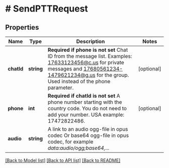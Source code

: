 # # SendPTTRequest

## Properties

Name | Type | Description | Notes
------------ | ------------- | ------------- | -------------
**chatId** | **string** | **Required if phone is not set**  Chat ID from the message list. Examples: 17633123456@c.us for private messages and 17680561234-1479621234@g.us for the group. Used instead of the phone parameter. | [optional]
**phone** | **int** | **Required if chatId is not set**  A phone number starting with the country code. You do not need to add your number.   USA example: 17472822486. | [optional]
**audio** | **string** | A link to an audio ogg-file in opus codec  Or base64 ogg-file in opus codec, for example *data:audio/ogg;base64,...* |

[[Back to Model list]](../../README.md#models) [[Back to API list]](../../README.md#endpoints) [[Back to README]](../../README.md)

